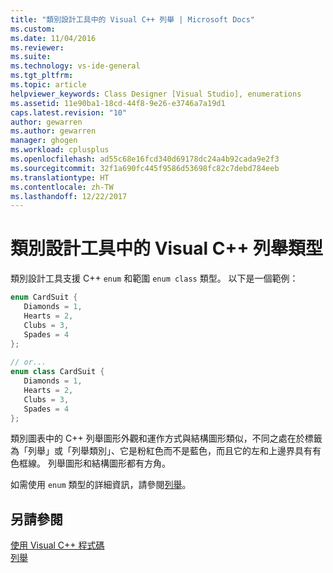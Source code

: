 ```yaml
---
title: "類別設計工具中的 Visual C++ 列舉 | Microsoft Docs"
ms.custom: 
ms.date: 11/04/2016
ms.reviewer: 
ms.suite: 
ms.technology: vs-ide-general
ms.tgt_pltfrm: 
ms.topic: article
helpviewer_keywords: Class Designer [Visual Studio], enumerations
ms.assetid: 11e90ba1-18cd-44f8-9e26-e3746a7a19d1
caps.latest.revision: "10"
author: gewarren
ms.author: gewarren
manager: ghogen
ms.workload: cplusplus
ms.openlocfilehash: ad55c68e16fcd340d69178dc24a4b92cada9e2f3
ms.sourcegitcommit: 32f1a690fc445f9586d53698fc82c7debd784eeb
ms.translationtype: HT
ms.contentlocale: zh-TW
ms.lasthandoff: 12/22/2017
---
```

# <a name="visual-c-enumerations-in-class-designer"></a>類別設計工具中的 Visual C++ 列舉類型
類別設計工具支援 C++ `enum` 和範圍 `enum class` 類型。 以下是一個範例：  
  
```cpp
enum CardSuit {  
   Diamonds = 1,  
   Hearts = 2,  
   Clubs = 3,  
   Spades = 4  
};  
  
// or...  
enum class CardSuit {  
   Diamonds = 1,  
   Hearts = 2,  
   Clubs = 3,  
   Spades = 4  
};
```  
  
類別圖表中的 C++ 列舉圖形外觀和運作方式與結構圖形類似，不同之處在於標籤為「列舉」或「列舉類別」、它是粉紅色而不是藍色，而且它的左和上邊界具有有色框線。 列舉圖形和結構圖形都有方角。  
  
如需使用 `enum` 類型的詳細資訊，請參閱[列舉](/cpp/cpp/enumerations-cpp)。  
  
## <a name="see-also"></a>另請參閱
[使用 Visual C++ 程式碼](working-with-visual-cpp-code.md)   
[列舉](/cpp/cpp/enumerations-cpp)